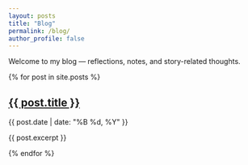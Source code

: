 ```yaml
---
layout: posts
title: "Blog"
permalink: /blog/
author_profile: false
---
```


Welcome to my blog — reflections, notes, and story-related thoughts.

{% for post in site.posts %}
  <h2><a href="{{ post.url }}">{{ post.title }}</a></h2>
  <p>{{ post.date | date: "%B %d, %Y" }}</p>
  <p>{{ post.excerpt }}</p>
{% endfor %}
